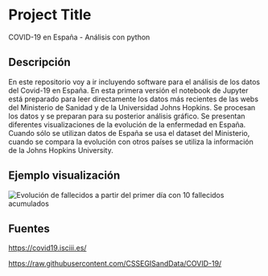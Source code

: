 # Project Title

COVID-19 en España - Análisis con python

## Descripción

En este repositorio voy a ir incluyendo software para el análisis de los datos del Covid-19 en España. En esta primera versión el notebook de Jupyter está preparado para leer directamente los datos más recientes de las webs del Ministerio de Sanidad y de la Universidad Johns Hopkins. Se procesan los datos y se preparan para su posterior análisis gráfico. Se presentan diferentes visualizaciones de la evolución de la enfermedad en España. Cuando sólo se utilizan datos de España se usa el dataset del Ministerio, cuando se compara la evolución con otros países se utiliza la información de la Johns Hopkins University.

## Ejemplo visualización

![Evolución de fallecidos a partir del primer día con 10 fallecidos acumulados](https://user-images.githubusercontent.com/62479222/78712731-5a0a7700-7919-11ea-8fab-9968557b738c.png)

## Fuentes

https://covid19.isciii.es/

https://raw.githubusercontent.com/CSSEGISandData/COVID-19/
